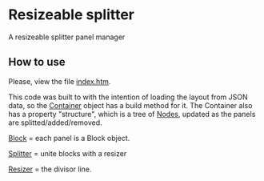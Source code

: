 # Resizeable splitter

A resizeable splitter panel manager

## How to use

Please, view the file [index.htm](index.htm).

This code was built to with the intention of loading the layout from JSON data, so the [Container](container.js) object has a build method for it. The Container also has a property "structure", which is a tree of [Nodes](node.js), updated as the panels are splitted/added/removed.

[Block](block.js) = each panel is a Block object.

[Splitter](splitter.js) = unite blocks with a resizer

[Resizer](resizer.js) = the divisor line.